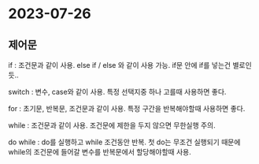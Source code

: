 # 2023-07-26

## 제어문

if : 조건문과 같이 사용. else if / else 와 같이 사용 가능. if문 안에 if를 넣는건 별로인듯..

switch : 변수, case와 같이 사용. 특정 선택지중 하나 고를때 사용하면 좋다.

for : 초기문, 반복문, 조건문과 같이 사용. 특정 구간을 반복해야할때 사용하면 좋다.

while : 조건문과 같이 사용. 조건문에 제한을 두지 않으면 무한실행 주의.

do while : do를 실행하고 while 조건동안 반복. 첫 do는 무조건 실행되기 때문에 while의 조건문에 들어갈 변수를 반복문에서 할당해야할때 사용.
